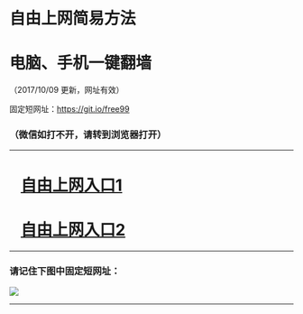﻿# 自由上网简易方法

# 电脑、手机一键翻墙

（2017/10/09 更新，网址有效）

固定短网址：https://git.io/free99

### （微信如打不开，请转到浏览器打开）


***





# &nbsp;&nbsp; <a href="http://ft550526119.fwq-tz-1001.info/fwqtz01.html?t=100900122379 " target="_blank">自由上网入口1</a>
# &nbsp;&nbsp; <a href="http://ft192822982.fwq-tz-1002.info/fwqtz02.html?t=100900117814 " target="_blank">自由上网入口2</a>
***

### 请记住下图中固定短网址：

<img src="https://s3-us-west-2.amazonaws.com/fwq-1001/yjfq-20170905okok.png" /> 


***

